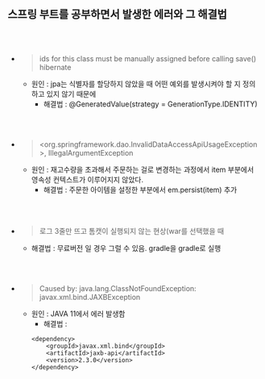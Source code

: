 ## 스프링 부트를 공부하면서 발생한 에러와 그 해결법

<br>
<br>

 * > ids for this class must be manually assigned before calling save() hibernate
    * 원인 : jpa는 식별자를 할당하지 않았을 때 어떤 예외를 발생시켜야 할 지 정의하고 있지 않기 때문에
        * 해결법 : @GeneratedValue(strategy =  GenerationType.IDENTITY)


<br>
<br>

 * > <org.springframework.dao.InvalidDataAccessApiUsageException>, IllegalArgumentException
    * 원인 : 재고수량을 초과해서 주문하는 걸로 변경하는 과정에서 item 부분에서 영속성 컨텍스트가 이루어지지 않았다.
        * 해결법 : 주문한 아이템을 설정한 부분에서 em.persist(item) 추가



<br>
<br>

* > 로그 3줄만 뜨고 톰캣이 실행되지 않는 현상(war를 선택했을 때
    * 해결법 : 무료버전 일 경우 그럴 수 있음. gradle을 gradle로 실행

<br>
<br>

* > Caused by: java.lang.ClassNotFoundException: javax.xml.bind.JAXBException
    * 원인 : JAVA 11에서 에러 발생함 
        * 해결법 :  
        ```{.html}
        <dependency>
            <groupId>javax.xml.bind</groupId>
            <artifactId>jaxb-api</artifactId>
            <version>2.3.0</version>
        </dependency> 
        ```
